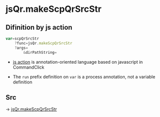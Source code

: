 # jsQr.makeScpQrSrcStr

## Difinition by js action

```js.js
var=scpQrSrcStr
	?func=jsQr.makeScpQrSrcStr
	?args=
		&dirPathString=
```

- [js action](#) is annotation-oriented language based on javascript in CommandClick

- The `run` prefix definition on `var` is a process annotation, not a variable definition

## Src

-> [jsQr.makeScpQrSrcStr](https://github.com/puutaro/CommandClick/blob/master/app/src/main/java/com/puutaro/commandclick/fragment_lib/terminal_fragment/js_interface/qr/JsQr.kt#L222)


